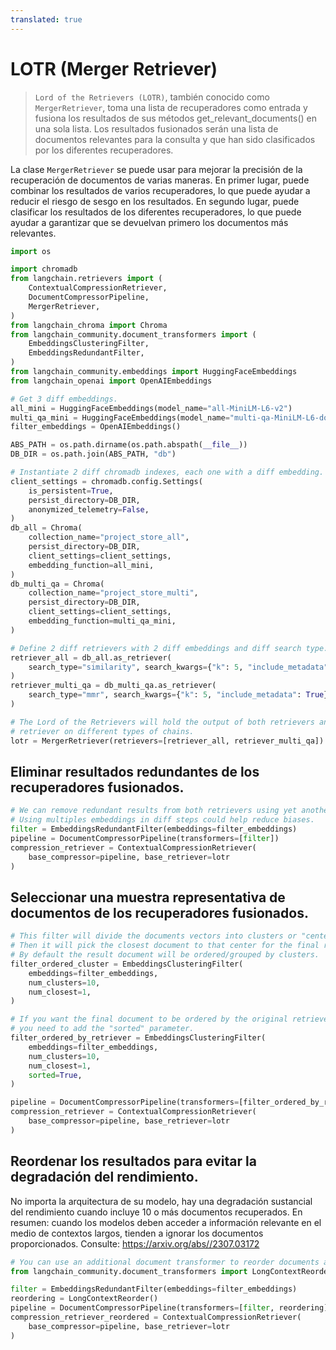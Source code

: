 ```yaml
---
translated: true
---
```


# LOTR (Merger Retriever)

>`Lord of the Retrievers (LOTR)`, también conocido como `MergerRetriever`, toma una lista de recuperadores como entrada y fusiona los resultados de sus métodos get_relevant_documents() en una sola lista. Los resultados fusionados serán una lista de documentos relevantes para la consulta y que han sido clasificados por los diferentes recuperadores.

La clase `MergerRetriever` se puede usar para mejorar la precisión de la recuperación de documentos de varias maneras. En primer lugar, puede combinar los resultados de varios recuperadores, lo que puede ayudar a reducir el riesgo de sesgo en los resultados. En segundo lugar, puede clasificar los resultados de los diferentes recuperadores, lo que puede ayudar a garantizar que se devuelvan primero los documentos más relevantes.

```python
import os

import chromadb
from langchain.retrievers import (
    ContextualCompressionRetriever,
    DocumentCompressorPipeline,
    MergerRetriever,
)
from langchain_chroma import Chroma
from langchain_community.document_transformers import (
    EmbeddingsClusteringFilter,
    EmbeddingsRedundantFilter,
)
from langchain_community.embeddings import HuggingFaceEmbeddings
from langchain_openai import OpenAIEmbeddings

# Get 3 diff embeddings.
all_mini = HuggingFaceEmbeddings(model_name="all-MiniLM-L6-v2")
multi_qa_mini = HuggingFaceEmbeddings(model_name="multi-qa-MiniLM-L6-dot-v1")
filter_embeddings = OpenAIEmbeddings()

ABS_PATH = os.path.dirname(os.path.abspath(__file__))
DB_DIR = os.path.join(ABS_PATH, "db")

# Instantiate 2 diff chromadb indexes, each one with a diff embedding.
client_settings = chromadb.config.Settings(
    is_persistent=True,
    persist_directory=DB_DIR,
    anonymized_telemetry=False,
)
db_all = Chroma(
    collection_name="project_store_all",
    persist_directory=DB_DIR,
    client_settings=client_settings,
    embedding_function=all_mini,
)
db_multi_qa = Chroma(
    collection_name="project_store_multi",
    persist_directory=DB_DIR,
    client_settings=client_settings,
    embedding_function=multi_qa_mini,
)

# Define 2 diff retrievers with 2 diff embeddings and diff search type.
retriever_all = db_all.as_retriever(
    search_type="similarity", search_kwargs={"k": 5, "include_metadata": True}
)
retriever_multi_qa = db_multi_qa.as_retriever(
    search_type="mmr", search_kwargs={"k": 5, "include_metadata": True}
)

# The Lord of the Retrievers will hold the output of both retrievers and can be used as any other
# retriever on different types of chains.
lotr = MergerRetriever(retrievers=[retriever_all, retriever_multi_qa])
```

## Eliminar resultados redundantes de los recuperadores fusionados.

```python
# We can remove redundant results from both retrievers using yet another embedding.
# Using multiples embeddings in diff steps could help reduce biases.
filter = EmbeddingsRedundantFilter(embeddings=filter_embeddings)
pipeline = DocumentCompressorPipeline(transformers=[filter])
compression_retriever = ContextualCompressionRetriever(
    base_compressor=pipeline, base_retriever=lotr
)
```

## Seleccionar una muestra representativa de documentos de los recuperadores fusionados.

```python
# This filter will divide the documents vectors into clusters or "centers" of meaning.
# Then it will pick the closest document to that center for the final results.
# By default the result document will be ordered/grouped by clusters.
filter_ordered_cluster = EmbeddingsClusteringFilter(
    embeddings=filter_embeddings,
    num_clusters=10,
    num_closest=1,
)

# If you want the final document to be ordered by the original retriever scores
# you need to add the "sorted" parameter.
filter_ordered_by_retriever = EmbeddingsClusteringFilter(
    embeddings=filter_embeddings,
    num_clusters=10,
    num_closest=1,
    sorted=True,
)

pipeline = DocumentCompressorPipeline(transformers=[filter_ordered_by_retriever])
compression_retriever = ContextualCompressionRetriever(
    base_compressor=pipeline, base_retriever=lotr
)
```

## Reordenar los resultados para evitar la degradación del rendimiento.

No importa la arquitectura de su modelo, hay una degradación sustancial del rendimiento cuando incluye 10 o más documentos recuperados.
En resumen: cuando los modelos deben acceder a información relevante en el medio de contextos largos, tienden a ignorar los documentos proporcionados.
Consulte: https://arxiv.org/abs//2307.03172

```python
# You can use an additional document transformer to reorder documents after removing redundancy.
from langchain_community.document_transformers import LongContextReorder

filter = EmbeddingsRedundantFilter(embeddings=filter_embeddings)
reordering = LongContextReorder()
pipeline = DocumentCompressorPipeline(transformers=[filter, reordering])
compression_retriever_reordered = ContextualCompressionRetriever(
    base_compressor=pipeline, base_retriever=lotr
)
```
